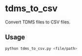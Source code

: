 # tdms_to_csv

Convert TDMS files to CSV files.

## Usage

```sh
python tdms_to_csv.py <file/path>
```
